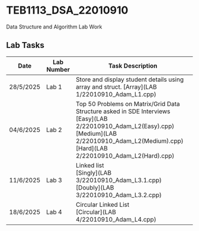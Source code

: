 # TEB1113_DSA_22010910
Data Structure and Algorithm Lab Work

## Lab Tasks
| Date       | Lab Number | Task Description                    |
|------------|------------|-------------------------------------|
| 28/5/2025 | Lab 1      | Store and display student details using array and struct. [Array](LAB 1/22010910_Adam_L1.cpp)      |
| 04/6/2025 | Lab 2      | Top 50 Problems on Matrix/Grid Data Structure asked in SDE Interviews <br> [Easy](LAB 2/22010910_Adam_L2(Easy).cpp) <br> [Medium](LAB 2/22010910_Adam_L2(Medium).cpp) <br> [Hard](LAB 2/22010910_Adam_L2(Hard).cpp)     |
| 11/6/2025 | Lab 3      | Linked list <br> [Singly](LAB 3/22010910_Adam_L3.1.cpp) <br> [Doubly](LAB 3/22010910_Adam_L3.2.cpp)|
| 18/6/2025 | Lab 4      | Circular Linked List <br> [Circular](LAB 4/22010910_Adam_L4.cpp) 

